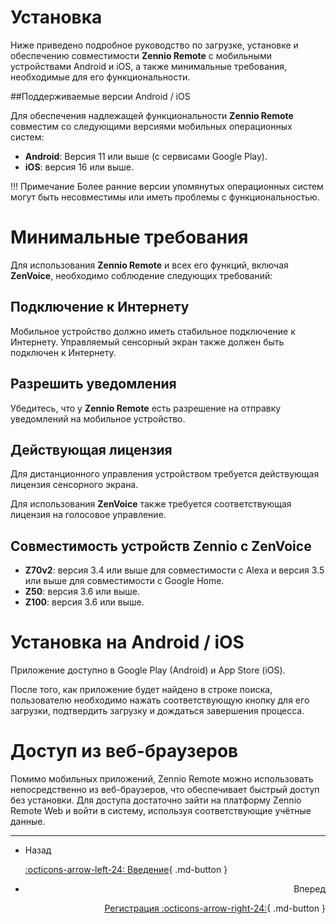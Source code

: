 # Установка

Ниже приведено подробное руководство по загрузке, установке и обеспечению совместимости **Zennio Remote** с мобильными устройствами Android и iOS, а также минимальные требования, необходимые для его функциональности.

##Поддерживаемые версии Android / iOS

Для обеспечения надлежащей функциональности **Zennio Remote** совместим со следующими версиями мобильных операционных систем:

* **Android**: Версия 11 или выше (с сервисами Google Play).
* **iOS**: версия 16 или выше.

!!! Примечание
    Более ранние версии упомянутых операционных систем могут быть несовместимы или иметь проблемы с функциональностью.

# Минимальные требования

Для использования **Zennio Remote** и всех его функций, включая **ZenVoice**, необходимо соблюдение следующих требований:

## Подключение к Интернету

Мобильное устройство должно иметь стабильное подключение к Интернету.
Управляемый сенсорный экран также должен быть подключен к Интернету.

## Разрешить уведомления

Убедитесь, что у **Zennio Remote** есть разрешение на отправку уведомлений на мобильное устройство.

## Действующая лицензия

Для дистанционного управления устройством требуется действующая лицензия сенсорного экрана.

Для использования **ZenVoice** также требуется соответствующая лицензия на голосовое управление.

## Совместимость устройств Zennio с ZenVoice

* **Z70v2**: версия 3.4 или выше для совместимости с Alexa и версия 3.5 или выше для совместимости с Google Home.
* **Z50**: версия 3.6 или выше.
* **Z100**: версия 3.6 или выше.

# Установка на Android / iOS

Приложение доступно в Google Play (Android) и App Store (iOS).

После того, как приложение будет найдено в строке поиска, пользователю необходимо нажать соответствующую кнопку для его загрузки, подтвердить загрузку и дождаться завершения процесса.

# Доступ из веб-браузеров

Помимо мобильных приложений, Zennio Remote можно использовать непосредственно из веб-браузеров, что обеспечивает быстрый доступ без установки. Для доступа достаточно зайти на платформу Zennio Remote Web и войти в систему, используя соответствующие учётные данные.

---

<div class="grid cards" markdown>

- <div class="card" style="text-align: left;">Назад

    [:octicons-arrow-left-24: Введение](/zr-manual-ru/){ .md-button }

- <div class="card" style="text-align: right;">Вперед
    
    [Регистрация :octicons-arrow-right-24:](/zr-manual-ru/access_register/register/){ .md-button }

</div></div></div>